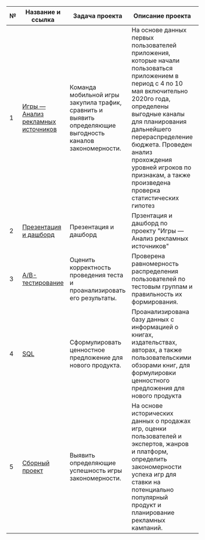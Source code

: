 | №| Название и ссылка | Задача проекта |Описание проекта | Навыки и инструменты           |  
|---|-------------------|----------------------------------------------|------------------------------------|-----------------------------------|
|1              |[Игры — Анализ рекламных источников](bootcamp.ipynb)| Команда мобильной игры закупила трафик, сравнить и выявить определяющие выгодность каналов закономерности.|На основе данных первых пользователей приложения, которые начали пользоваться приложением в период с 4 по 10 мая включительно 2020го года, определены выгодные каналы для планирования дальнейшего перераспределение бюджета. Проведен анализ прохождения уровней игроков по признакам, а также произведена проверка статистических гипотез|`Python` `Pandas` `Matplotlib` `Seaborn` `scipy` `проверка статистических гипотез`|
|2              |[Презентация и дашборд](tableau_presentation.ipynb)|Презентация и дашборд | Прзентация и дашборд по проекту "Игры — Анализ рекламных источников"|`Tableau` `построение дашбордов`|
|3              |[A/B-тестирование](AB_test.ipynb)| Оценить корректность проведения теста и проанализировать его результаты.| Проверена равномерность распределения пользователей по тестовым группам и правильность их формирования.|`A/B-тестирование` `проверка статистических гипотез`|
|4              |[SQL](final_sql.ipynb/)|Сформулировать ценностное предложение для нового продукта.|Проанализирована базу данных с информацией о книгах, издательствах, авторах, а также пользовательскими обзорами книг, для формулировки ценностного предложения для нового продукта |`SQL` `PostgreSQL`|
|5              |[Сборный проект](sborrn_project.ipynb/)| Выявить определяющие успешность игры закономерности.|На основе исторических данных о продажах игр, оценки пользователей и экспертов, жанров и платформ, определить закономерности успеха игр для ставки на потенциально популярный продукт и планирование рекламных кампаний.  ||
